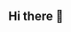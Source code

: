 ## Hi there 👋

<!--
**eshat69/eshat69** is a ✨ _special_ ✨ repository because its `README.md` (this file) appears on your GitHub profile.

Here are some ideas to get you started:

- 🔭 I’m currently working on ML models to predict using Python
- 🌱 I’m currently learning machine learning algorithms, deep learning with neural networks, and data preprocessing techniques....
- 👯 I’m looking to collaborate on open-source ML projects, Kaggle competitions, or any AI research projects....
- 🤔 I’m looking for help with optimizing ML models, understanding complex concepts like reinforcement learning, and contributing to large ML codebases....
- 💬 Ask me about basic python...
- 📫 How to reach me Gmail : eshatrahman137173@gmain.com  facebook : https://www.facebook.com/eshat0007 instragram : eshat_rahman ...
- 😄 Pronouns eshat ...
- ⚡ Fun fact: chin tapak dam dam  ...
